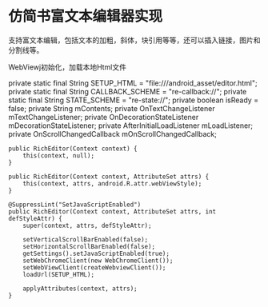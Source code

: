 # 仿简书富文本编辑器实现
支持富文本编辑，包括文本的加粗，斜体，块引用等等，还可以插入链接，图片和分割线等。

WebViewj初始化，加载本地Html文件

  private static final String SETUP_HTML = "file:///android_asset/editor.html";
    private static final String CALLBACK_SCHEME = "re-callback://";
    private static final String STATE_SCHEME = "re-state://";
    private boolean isReady = false;
    private String mContents;
    private OnTextChangeListener mTextChangeListener;
    private OnDecorationStateListener mDecorationStateListener;
    private AfterInitialLoadListener mLoadListener;
    private OnScrollChangedCallback mOnScrollChangedCallback;

    public RichEditor(Context context) {
        this(context, null);
    }

    public RichEditor(Context context, AttributeSet attrs) {
        this(context, attrs, android.R.attr.webViewStyle);
    }

    @SuppressLint("SetJavaScriptEnabled")
    public RichEditor(Context context, AttributeSet attrs, int defStyleAttr) {
        super(context, attrs, defStyleAttr);

        setVerticalScrollBarEnabled(false);
        setHorizontalScrollBarEnabled(false);
        getSettings().setJavaScriptEnabled(true);
        setWebChromeClient(new WebChromeClient());
        setWebViewClient(createWebviewClient());
        loadUrl(SETUP_HTML);

        applyAttributes(context, attrs);
    }
    
   
